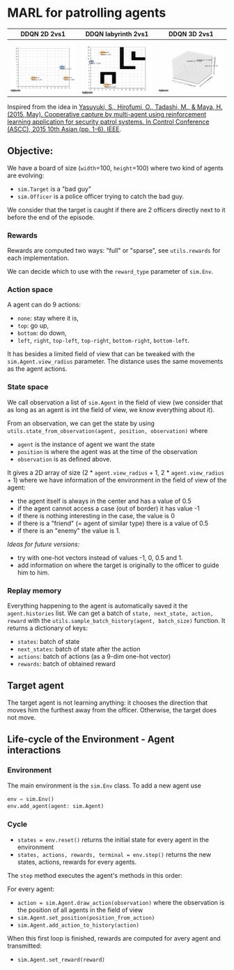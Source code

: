 # MARL for patrolling agents

DDQN 2D 2vs1 | DDQN labyrinth 2vs1 | DDQN 3D 2vs1
:---------:|:----------:|:-----------:
![](gifs/2D.gif "DDQN 2D 2vs1") | ![](gifs/labyrinth.gif "DDQN labyrinth 2vs1") | ![](gifs/3D_gif.gif "DDQN 3D 2vs1")


Inspired from the idea in [Yasuyuki, S., Hirofumi, O., Tadashi, M., & Maya, H. (2015, May). Cooperative capture by multi-agent using reinforcement learning application for security patrol systems. In Control Conference (ASCC), 2015 10th Asian (pp. 1-6). IEEE](https://ieeexplore.ieee.org/document/7244682).

## Objective:
We have a board of size (`width`=100, `height`=100) where two kind of agents are evolving:
- `sim.Target` is a "bad guy"
- `sim.Officer` is a police officer trying to catch the bad guy.

We consider that the target is caught if there are 2 officers directly next to it before the end of the episode.

### Rewards
Rewards are computed two ways: "full" or "sparse", see `utils.rewards` for each implementation.

We can decide which to use with the `reward_type` parameter of `sim.Env`.

### Action space
A agent can do 9 actions:
- `none`: stay where it is,
- `top`: go up,
- `bottom`: do down,
- `left`, `right`, `top-left`, `top-right`, `bottom-right`, `bottom-left`.

It has besides a limited field of view that can be tweaked with the `sim.Agent.view_radius` parameter.
The distance uses the same movements as the agent actions.

### State space
We call observation a list of `sim.Agent` in the field of view (we consider that as long as an agent is int the field
of view, we know everything about it).

From an observation, we can get the state by using `utils.state_from_observation(agent, position, observation)` where
- `agent` is the instance of agent we want the state
- `position` is where the agent was at the time of the observation
- `observation` is as defined above.

It gives a 2D array of size (2 * `agent.view_radius` + 1, 2 * `agent.view_radius` + 1) where we have
information of the environment in the field of view of the agent:
- the agent itself is always in the center and has a value of 0.5
- if the agent cannot access a case (out of border) it has value -1
- if there is nothing interesting in the case, the value is 0
- if there is a "friend" (= agent of similar type) there is a value of 0.5
- if there is an "enemy" the value is 1.

*Ideas for future versions:*
- try with one-hot vectors instead of values -1, 0, 0.5 and 1.
- add information on where the target is originally to the officer to guide him to him.

### Replay memory
Everything happening to the agent is automatically saved it the `agent.histories` list.
We can get a batch of `state, next_state, action, reward` with the `utils.sample_batch_history(agent, batch_size)`
function. It returns a dictionary of keys:
- `states`: batch of state
- `next_states`: batch of state after the action
- `actions`: batch of actions (as a 9-dim one-hot vector)
- `rewards`: batch of obtained reward

## Target agent
The target agent is not learning anything: it chooses the direction that moves him the furthest away from the officer.
Otherwise, the target does not move.

## Life-cycle of the Environment - Agent interactions
### Environment
The main environment is the `sim.Env` class.
To add a new agent use 
```python
env = sim.Env()
env.add_agent(agent: sim.Agent)
```

### Cycle
- `states = env.reset()` returns the initial state for every agent in the environment
- `states, actions, rewards, terminal = env.step()` returns the new states, actions, rewards for every agents.

The `step` method executes the agent's methods in this order:

For every agent:
- `action = sim.Agent.draw_action(observation)` where the observation is the position of all agents in the field of view
- `sim.Agent.set_position(position_from_action)`
- `sim.Agent.add_action_to_history(action)`

When this first loop is finished, rewards are computed for avery agent and transmitted:
- `sim.Agent.set_reward(reward)`
